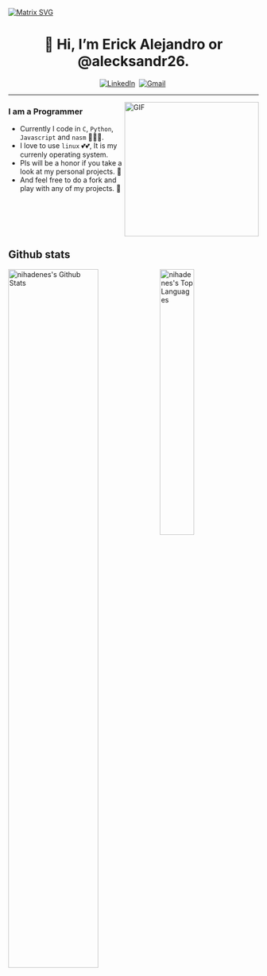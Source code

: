 [![Matrix SVG](https://raw.githubusercontent.com/rodrigograca31/rodrigograca31/master/matrix.svg)](https://www.youtube.com/watch?v=SDkAGkd4NLc) 
<h1 align="center"> 👋 Hi, I’m Erick Alejandro or @alecksandr26.</h1>

<p align="center">
<a href="https://www.linkedin.com/in/erick-alejandro-carrillo-lopez-988112219/"><img src="https://img.shields.io/badge/linkedin-%230077B5.svg?&style=for-the-badge&logo=linkedin&logoColor=white" alt="LinkedIn" /></a>&nbsp;
<a href="mailto:erick.carrillo4982@alumnos.udg.mx?subject=Hello, Erick"><img src="https://img.shields.io/badge/gmail-%23D14836.svg?&style=for-the-badge&logo=gmail&logoColor=white" alt="Gmail"/></a>&nbsp;
</p>

<hr />

<img align="right" height="270px" alt="GIF" src="https://media.giphy.com/media/VHHxxFAeLaYzS/giphy.gif" />

### I am a Programmer
- Currently I code in `C`, `Python`, `Javascript` and `nasm` :eyes::eyes::eyes:. 
- I love to use `linux` :two_hearts::two_hearts:, It is my currenly operating system. 
- Pls will be a honor if you take a look at my personal projects. :raised_hands:
- And feel free to do a fork and play with any of my projects. :runner: 

<br />
<br />
<br />
<br />

## Github stats
<img align="left" src="https://github-readme-stats.sumanth-talluri.vercel.app/api?username=alecksandr26&show_icons=true&count_private=true&theme=darcula" alt="nihadenes's Github Stats" width="60%">

<img src="https://github-readme-stats.vercel.app/api/top-langs/?username=alecksandr26&theme=darcula" width="37%" alt="nihadenes's Top Languages">

<!---
      alecksandr26/alecksandr26 is a ✨ special ✨ repository because its `README.md` (this file) appears on your GitHub profile.
You can click the Preview link to take a look at your changes.
--->
